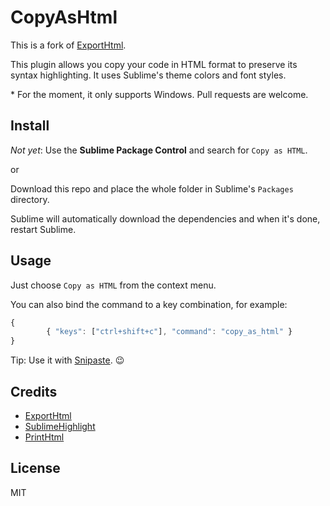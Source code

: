 # CopyAsHtml
This is a fork of [ExportHtml](https://github.com/facelessuser/ExportHtml).

This plugin allows you copy your code in HTML format to preserve its syntax highlighting.
It uses Sublime's theme colors and font styles.

\* For the moment, it only supports Windows. Pull requests are welcome.

## Install

_Not yet_: Use the **Sublime Package Control** and search for `Copy as HTML`.

or

Download this repo and place the whole folder in Sublime's `Packages` directory.

Sublime will automatically download the dependencies and when it's done, restart Sublime.

## Usage

Just choose `Copy as HTML` from the context menu.

You can also bind the command to a key combination, for example:

```js
{
    	{ "keys": ["ctrl+shift+c"], "command": "copy_as_html" }
}
```

Tip: Use it with [Snipaste](https://snipaste.com). :wink:

## Credits
- [ExportHtml](https://github.com/facelessuser/ExportHtml)
- [SublimeHighlight](https://github.com/n1k0/SublimeHighlight)
- [PrintHtml](https://github.com/agibsonsw/PrintHtml)

## License
MIT
